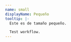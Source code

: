 ```yaml
---
name: small
displayName: Pequeño
tooltip: |-
  Este es de tamaño pequeño.

  Test workflow.
---
```

